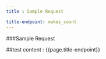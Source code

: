 ```yaml
---
title : Sample Request

title-endpoint: makes_count
---
```


###Sample Request

##test content : {{page.title-endpoint}} 
